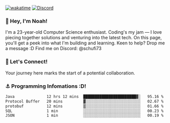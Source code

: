 [![wakatime](https://wakatime.com/badge/user/018b5c7c-fde2-4105-aa96-f5c758abb0a2.svg)](https://wakatime.com/@018b5c7c-fde2-4105-aa96-f5c758abb0a2)
[![Discord](https://img.shields.io/badge/Discord-5865F2?style=flat&logo=discord&logoColor=white)](https://discord.gg/eAW8AGXaGu)



### 👋 Hey, I'm Noah!
I'm a 23-year-old Computer Science enthusiast. Coding's my jam — I love piecing together solutions and venturing into the latest tech. On this page, you'll get a peek into what I'm building and learning. Keen to help? Drop me a message :D 
Find me on Discord: @schufi73

### 🤝 Let's Connect!
Your journey here marks the start of a potential collaboration.

### ⚓ Programming Infomations :D!
<!--START_SECTION:waka-->

```txt
Java              12 hrs 12 mins  ███████████████████████▓░   95.16 %
Protocol Buffer   20 mins         ▓░░░░░░░░░░░░░░░░░░░░░░░░   02.67 %
protobuf          12 mins         ▒░░░░░░░░░░░░░░░░░░░░░░░░   01.66 %
SQL               1 min           ░░░░░░░░░░░░░░░░░░░░░░░░░   00.23 %
JSON              1 min           ░░░░░░░░░░░░░░░░░░░░░░░░░   00.19 %
```

<!--END_SECTION:waka-->
